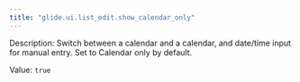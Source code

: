 ```yaml
---
title: "glide.ui.list_edit.show_calendar_only"
---
```


Description: Switch between a calendar and a calendar, and date/time input for manual entry. Set to Calendar
            only by default.
        

Value: `true`